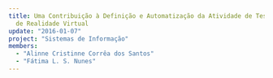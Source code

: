 ```yaml
---
title: Uma Contribuição à Definição e Automatização da Atividade de Teste para Sistemas
  de Realidade Virtual
update: "2016-01-07"
project: "Sistemas de Informação"
members:
  - "Alinne Cristinne Corrêa dos Santos"
  - "Fátima L. S. Nunes"
---
```


